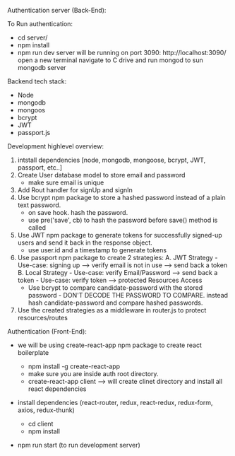Authentication server (Back-End):

To Run authentication:
- cd server/
- npm install
- npm run dev 
server will be running on port 3090: http://localhost:3090/
open a new terminal navigate to C drive and run mongod to sun mongodb server

Backend tech stack:
- Node
- mongodb
- mongoos
- bcrypt
- JWT 
- passport.js

Development highlevel overview:
1. intstall dependencies [node, mongodb, mongoose, bcrypt, JWT, passport, etc..]
2. Create User database model to store email and password
	- make sure email is unique
3. Add Rout handler for signUp and signIn 
3. Use bcrypt npm package to store a hashed password instead of a plain text password. 
	- on save hook. hash the password.
	- use pre('save', cb) to hash the password before save() method is called
4. Use JWT npm package to generate tokens for successfully signed-up users and send it back in the response object.
	- use user.id and a timestamp to generate tokens
5. Use passport npm package to create 2 strategies:
	A. JWT Strategy
		- Use-case: signing up --> verify email is not in use --> send back a token 
	B. Local Strategy
		- Use-case: verify Email/Password --> send back a token
		- Use-case: verify token --> protected Resources Access
	- Use bcrypt to compare candidate-password with the stored password - DON'T DECODE THE PASSWORD TO COMPARE. instead hash candidate-password and compare hashed passwords.
6. Use the created strategies as a middleware in router.js to protect resources/routes


Authentication (Front-End):
- we will be using create-react-app npm package to create react boilerplate
	- npm install -g create-react-app
	- make sure you are inside auth root directory.
	- create-react-app client --> will create clinet directory and install all react dependencies 

- install dependencies (react-router, redux, react-redux, redux-form, axios, redux-thunk)
	- cd client
	- npm install
- npm run start (to run development server)